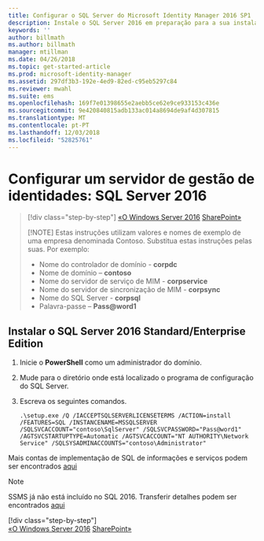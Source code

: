 ```yaml
---
title: Configurar o SQL Server do Microsoft Identity Manager 2016 SP1 | Documentos da Microsoft
description: Instale o SQL Server 2016 em preparação para a sua instalação de MIM 2016.
keywords: ''
author: billmath
ms.author: billmath
manager: mtillman
ms.date: 04/26/2018
ms.topic: get-started-article
ms.prod: microsoft-identity-manager
ms.assetid: 297df3b3-192e-4ed9-82ed-c95eb5297c84
ms.reviewer: mwahl
ms.suite: ems
ms.openlocfilehash: 169f7e01398655e2aebb5ce62e9ce933153c436e
ms.sourcegitcommit: 9e420840815adb133ac014a8694de9af4d307815
ms.translationtype: MT
ms.contentlocale: pt-PT
ms.lasthandoff: 12/03/2018
ms.locfileid: "52825761"
---
```

# <a name="set-up-an-identity-management-server-sql-server-2016"></a>Configurar um servidor de gestão de identidades: SQL Server 2016

> [!div class="step-by-step"]
> [«O Windows Server 2016](prepare-server-ws2016.md)
> [SharePoint»](prepare-server-sharepoint.md)
> 
> [!NOTE]
> Estas instruções utilizam valores e nomes de exemplo de uma empresa denominada Contoso. Substitua estas instruções pelas suas. Por exemplo:
> - Nome do controlador de domínio - **corpdc**
> - Nome de domínio – **contoso**
> - Nome do servidor de serviço de MIM - **corpservice**
> - Nome do servidor de sincronização de MIM - **corpsync**
> - Nome do SQL Server - **corpsql**
> - Palavra-passe – <strong>Pass@word1</strong>

## <a name="install-sql-server-2016-standardenterprise-edition"></a>Instalar **o SQL Server 2016 Standard/Enterprise Edition**

1. Inicie o **PowerShell** como um administrador do domínio.

2. Mude para o diretório onde está localizado o programa de configuração do SQL Server.

3. Escreva os seguintes comandos.

    ```
    .\setup.exe /Q /IACCEPTSQLSERVERLICENSETERMS /ACTION=install /FEATURES=SQL /INSTANCENAME=MSSQLSERVER /SQLSVCACCOUNT="contoso\SqlServer" /SQLSVCPASSWORD="Pass@word1"   /AGTSVCSTARTUPTYPE=Automatic /AGTSVCACCOUNT="NT AUTHORITY\Network Service" /SQLSYSADMINACCOUNTS="contoso\Administrator"
    ```
Mais contas de implementação de SQL de informações e serviços podem ser encontrados [aqui](https://docs.microsoft.com/sql/database-engine/configure-windows/configure-windows-service-accounts-and-permissions?view=sql-server-2017)
> [!NOTE]
> SSMS já não está incluído no SQL 2016. Transferir detalhes podem ser encontrados [aqui](https://docs.microsoft.com/sql/ssms/download-sql-server-management-studio-ssms?view=sql-server-2017)
> 
> [!div class="step-by-step"]  
> [«O Windows Server 2016](prepare-server-ws2016.md)
> [SharePoint»](prepare-server-sharepoint.md)
